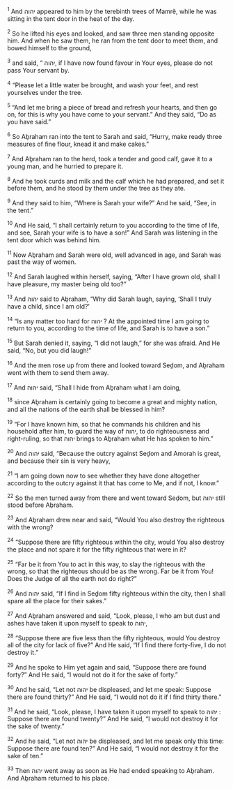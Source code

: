 <sup>1</sup> And יהוה appeared to him by the terebinth trees of Mamrĕ, while he was sitting in the tent door in the heat of the day.

<sup>2</sup> So he lifted his eyes and looked, and saw three men standing opposite him. And when he saw them, he ran from the tent door to meet them, and bowed himself to the ground,

<sup>3</sup> and said, “ יהוה, if I have now found favour in Your eyes, please do not pass Your servant by.

<sup>4</sup> “Please let a little water be brought, and wash your feet, and rest yourselves under the tree.

<sup>5</sup> “And let me bring a piece of bread and refresh your hearts, and then go on, for this is why you have come to your servant.” And they said, “Do as you have said.”

<sup>6</sup> So Aḇraham ran into the tent to Sarah and said, “Hurry, make ready three measures of fine flour, knead it and make cakes.”

<sup>7</sup> And Aḇraham ran to the herd, took a tender and good calf, gave it to a young man, and he hurried to prepare it.

<sup>8</sup> And he took curds and milk and the calf which he had prepared, and set it before them, and he stood by them under the tree as they ate.

<sup>9</sup> And they said to him, “Where is Sarah your wife?” And he said, “See, in the tent.”

<sup>10</sup> And He said, “I shall certainly return to you according to the time of life, and see, Sarah your wife is to have a son!” And Sarah was listening in the tent door which was behind him.

<sup>11</sup> Now Aḇraham and Sarah were old, well advanced in age, and Sarah was past the way of women.

<sup>12</sup> And Sarah laughed within herself, saying, “After I have grown old, shall I have pleasure, my master being old too?”

<sup>13</sup> And יהוה said to Aḇraham, “Why did Sarah laugh, saying, ‘Shall I truly have a child, since I am old?’

<sup>14</sup> “Is any matter too hard for יהוה ? At the appointed time I am going to return to you, according to the time of life, and Sarah is to have a son.”

<sup>15</sup> But Sarah denied it, saying, “I did not laugh,” for she was afraid. And He said, “No, but you did laugh!”

<sup>16</sup> And the men rose up from there and looked toward Seḏom, and Aḇraham went with them to send them away.

<sup>17</sup> And יהוה said, “Shall I hide from Aḇraham what I am doing,

<sup>18</sup> since Aḇraham is certainly going to become a great and mighty nation, and all the nations of the earth shall be blessed in him?

<sup>19</sup> “For I have known him, so that he commands his children and his household after him, to guard the way of יהוה, to do righteousness and right-ruling, so that יהוה brings to Aḇraham what He has spoken to him.”

<sup>20</sup> And יהוה said, “Because the outcry against Seḏom and Amorah is great, and because their sin is very heavy,

<sup>21</sup> “I am going down now to see whether they have done altogether according to the outcry against it that has come to Me, and if not, I know.”

<sup>22</sup> So the men turned away from there and went toward Seḏom, but יהוה still stood before Aḇraham.

<sup>23</sup> And Aḇraham drew near and said, “Would You also destroy the righteous with the wrong?

<sup>24</sup> “Suppose there are fifty righteous within the city, would You also destroy the place and not spare it for the fifty righteous that were in it?

<sup>25</sup> “Far be it from You to act in this way, to slay the righteous with the wrong, so that the righteous should be as the wrong. Far be it from You! Does the Judge of all the earth not do right?”

<sup>26</sup> And יהוה said, “If I find in Seḏom fifty righteous within the city, then I shall spare all the place for their sakes.”

<sup>27</sup> And Aḇraham answered and said, “Look, please, I who am but dust and ashes have taken it upon myself to speak to יהוה,

<sup>28</sup> “Suppose there are five less than the fifty righteous, would You destroy all of the city for lack of five?” And He said, “If I find there forty-five, I do not destroy it.”

<sup>29</sup> And he spoke to Him yet again and said, “Suppose there are found forty?” And He said, “I would not do it for the sake of forty.”

<sup>30</sup> And he said, “Let not יהוה be displeased, and let me speak: Suppose there are found thirty?” And He said, “I would not do it if I find thirty there.”

<sup>31</sup> And he said, “Look, please, I have taken it upon myself to speak to יהוה : Suppose there are found twenty?” And He said, “I would not destroy it for the sake of twenty.”

<sup>32</sup> And he said, “Let not יהוה be displeased, and let me speak only this time: Suppose there are found ten?” And He said, “I would not destroy it for the sake of ten.”

<sup>33</sup> Then יהוה went away as soon as He had ended speaking to Aḇraham. And Aḇraham returned to his place.

